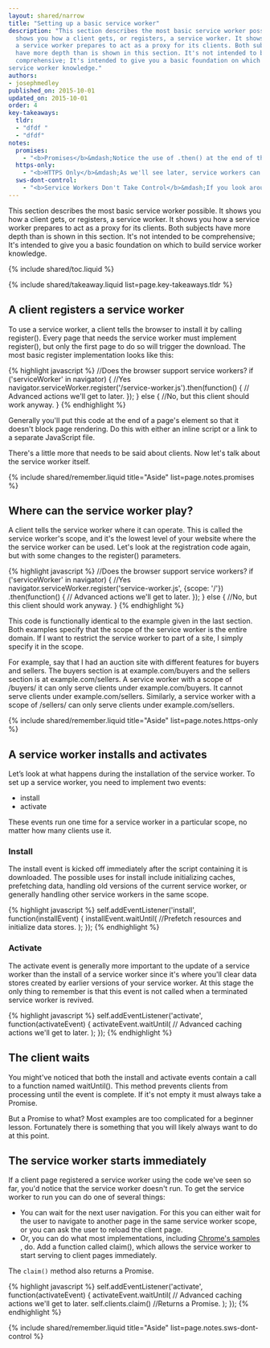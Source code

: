 ```yaml
---
layout: shared/narrow
title: "Setting up a basic service worker"
description: "This section describes the most basic service worker possible. It 
  shows you how a client gets, or registers, a service worker. It shows you how 
  a service worker prepares to act as a proxy for its clients. Both subjects 
  have more depth than is shown in this section. It's not intended to be 
  comprehensive; It's intended to give you a basic foundation on which to build 
service worker knowledge."
authors:
- josephmedley
published_on: 2015-10-01
updated_on: 2015-10-01
order: 4
key-takeaways:
  tldr:   
  - "dfdf " 
  - "dfdf"
notes:
  promises:
    - "<b>Promises</b>&mdash;Notice the use of .then() at the end of the register() function. This is an example of an ECMAScript 2015 construct called a <a href='https://developer.mozilla.org/en-US/docs/Mozilla/JavaScript_code_modules/Promise.jsm/Promise'>Promise</a>. Service workers make heavy use of Promises. If you've never used Promises before, you should familiarize yourself with them before trying to implement a service worker."
  https-only:
    - "<b>HTTPS Only</b>&mdash;As we'll see later, service workers can do almost whatever they want to HTTP requests and responses. Since this would make them targets for man-in-the-middle attacks, they must be served over HTTPS.This doesn't mean you need HTTPS for development and testing. Service workers served over localhost will also work."
  sws-dont-control:
    - "<b>Service Workers Don't Take Control</b>&mdash;If you look around the web, you'll find that many of the pages discussing service workers refer to the service worker as 'taking control' of a page. But as we saw earlier, a service workers can't do anything to its clients. That's why it may be more accurate to think of a service worker as ready to proxy."
---
```


<p class="intro">
  This section describes the most basic service worker possible. It shows you 
  how a client gets, or registers, a service worker. It shows you how a service 
  worker prepares to act as a proxy for its clients. Both subjects have more 
  depth than is shown in this section. It's not intended to be comprehensive; 
  It's intended to give you a basic foundation on which to build service worker 
  knowledge.</p>

{% include shared/toc.liquid %}

{% include shared/takeaway.liquid list=page.key-takeaways.tldr %}

## A client registers a service worker

To use a service worker, a client tells the browser to install it by calling 
register(). Every page that needs the service worker must implement register(), 
but only the first page to do so will trigger the download. The most basic 
register implementation looks like this:

{% highlight javascript %}
//Does the browser support service workers?
if ('serviceWorker' in navigator) {
  //Yes
  navigator.serviceWorker.register('/service-worker.js').then(function() {
    // Advanced actions we'll get to later.
  });
} else {
  //No, but this client should work anyway.
}
{% endhighlight %}

Generally you'll put this code at the end of a page's <body> element so that it 
doesn't block page rendering. Do this with either an inline script or a link to 
a separate JavaScript file.

There's a little more that needs to be said about clients. Now let's talk about 
the service worker itself.

{% include shared/remember.liquid title="Aside" list=page.notes.promises %}

## Where can the service worker play?

A client tells the service worker where it can operate. This is called the 
service worker's scope, and it's the lowest level of your website where the the 
service worker can be used. Let's look at the registration code again, but with 
some changes to the register() parameters.

{% highlight javascript %}
//Does the browser support service workers?
if ('serviceWorker' in navigator) {
  //Yes
  navigator.serviceWorker.register('service-worker.js', {scope: '/'})
    .then(function() {
    // Advanced actions we'll get to later.
  });
} else {
  //No, but this client should work anyway.
}
{% endhighlight %}

This code is functionally identical to the example given in the last section. 
Both examples specify that the scope of the service worker is the entire domain. 
If I want to restrict the service worker to part of a site, I simply specify it 
in the scope. 

For example, say that I had an auction site with different features for buyers 
and sellers. The buyers section is at example.com/buyers and the sellers section 
is at example.com/sellers. A service worker with a scope of /buyers/ it can only 
serve clients under example.com/buyers. It cannot serve clients under 
example.com/sellers. Similarly, a service worker with a scope of /sellers/ can 
only serve clients under example.com/sellers.

{% include shared/remember.liquid title="Aside" list=page.notes.https-only %}

## A service worker installs and activates

Let’s look at what happens during the installation of the service worker. To set 
up a service worker, you need to implement two events:

* install
* activate

These events run one time for a service worker in a particular scope, no matter 
how many clients use it.

### Install

The install event is kicked off immediately after the script containing it is 
downloaded. The possible uses for install include initializing caches, 
prefetching data, handling old versions of the current service worker, or 
generally handling other service workers in the same scope. 

{% highlight javascript %}
self.addEventListener('install', function(installEvent) {
  installEvent.waitUntil(
    //Prefetch resources and initialize data stores.
  );
});
{% endhighlight %}

### Activate

The activate event is generally more important to the update of a service worker 
than the install of a service worker since it's where you'll clear data stores 
created by earlier versions of your service worker. At this stage the only thing 
to remember is that this event is not called when a terminated service worker is
revived. 

{% highlight javascript %}
self.addEventListener('activate', function(activateEvent) {
  activateEvent.waitUntil(
    // Advanced caching actions we'll get to later.
  );
});
{% endhighlight %}

## The client waits

You might've noticed that both the install and activate events contain a call to 
a function named waitUntil(). This method prevents clients from processing until 
the event is complete. If it's not empty it must always take a Promise.

But a Promise to what? Most examples are too complicated for a beginner lesson. 
Fortunately there is something that you will likely always want to do at this 
point.


## The service worker starts immediately

If a client page registered a service worker using the code we've seen so far, 
you'd notice that the service worker doesn't run. To get the service worker to 
run you can do one of several things: 

* You can wait for the next user navigation. For this you can either wait for the 
user to navigate to another page in the same service worker scope, or you can 
ask the user to reload the client page.
* Or, you can do what most implementations, including [Chrome's samples](https://github.com/GoogleChrome/samples)
, do. Add a function called claim(), which allows the service worker to start 
serving to client pages immediately. 

The `claim()` method also returns a Promise.

{% highlight javascript %}
self.addEventListener('activate', function(activateEvent) {
  activateEvent.waitUntil(
    // Advanced caching actions we'll get to later.
    self.clients.claim() //Returns a Promise.
  );
});
{% endhighlight %}

{% include shared/remember.liquid title="Aside" list=page.notes.sws-dont-control %}

